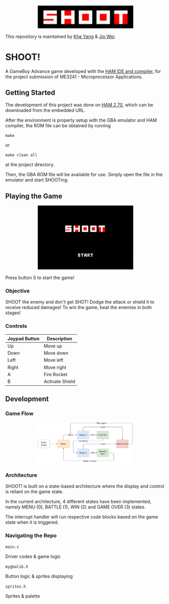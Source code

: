 <p align="center">
  <img src="image/logo.png" width="300" />
</p>

This repository is maintained by [Khe Yang](https://github.com/kheyang) & [Jin Wei](https://github.com/heyjinwei).

# SHOOT!

A GameBoy Advance game developed with the [HAM IDE and compiler](https://en.wikibooks.org/wiki/GBA_Development/HAM_IDE), for the project submission of ME3241 - Microprocessor Applications.

## Getting Started


The development of this project was done on [HAM 2.70](https://www.cameronjtinker.com/posts/gba-development-with-ham-271-sdk-for-windows), which can be downloaded from the embedded URL.

After the environment is properly setup with the GBA emulator and HAM compiler, the ROM file can be obtained by running

```shell
make
```

or

```shell
make clean all
```

at the project directory.

Then, the GBA ROM file will be available for use. Simply open the file in the emulator and start SHOOTing.

## Playing the Game

<p align="center">
  <img src="image/menu.png" width="300" />
</p>

Press button S to start the game!

### Objective

SHOOT the enemy and don't get SHOT! Dodge the attack or shield it to receive reduced damages! To win the game, beat the enemies in both stages!

### Controls

Joypad Button | Description
------------ | -------------
Up | Move up
Down | Move down
Left | Move left
Right | Move right
A | Fire Rocket
B | Activate Shield

## Development

### Game Flow

<p align="center">
  <img src="image/flow.png" width="300" />
</p>

### Architecture

SHOOT! is built on a state-based architecture where the display and control is reliant on the game state. 

In the current architecture, 4 different states have been implemented, namely MENU (0), BATTLE (1), WIN (2) and GAME OVER (3) states.

The interrupt handler will run respective code blocks based on the game state when it is triggered. 

### Navigating the Repo

`main.c` 

Driver codes & game logic

`mygbalib.h`

Button logic & sprites displaying

`sprites.h`

Sprites & palette